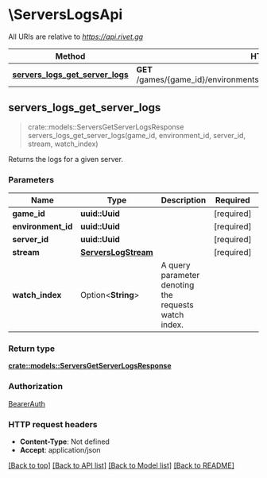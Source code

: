 # \ServersLogsApi

All URIs are relative to *https://api.rivet.gg*

Method | HTTP request | Description
------------- | ------------- | -------------
[**servers_logs_get_server_logs**](ServersLogsApi.md#servers_logs_get_server_logs) | **GET** /games/{game_id}/environments/{environment_id}/servers/{server_id}/logs | 



## servers_logs_get_server_logs

> crate::models::ServersGetServerLogsResponse servers_logs_get_server_logs(game_id, environment_id, server_id, stream, watch_index)


Returns the logs for a given server.

### Parameters


Name | Type | Description  | Required | Notes
------------- | ------------- | ------------- | ------------- | -------------
**game_id** | **uuid::Uuid** |  | [required] |
**environment_id** | **uuid::Uuid** |  | [required] |
**server_id** | **uuid::Uuid** |  | [required] |
**stream** | [**ServersLogStream**](.md) |  | [required] |
**watch_index** | Option<**String**> | A query parameter denoting the requests watch index. |  |

### Return type

[**crate::models::ServersGetServerLogsResponse**](ServersGetServerLogsResponse.md)

### Authorization

[BearerAuth](../README.md#BearerAuth)

### HTTP request headers

- **Content-Type**: Not defined
- **Accept**: application/json

[[Back to top]](#) [[Back to API list]](../README.md#documentation-for-api-endpoints) [[Back to Model list]](../README.md#documentation-for-models) [[Back to README]](../README.md)

